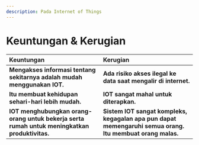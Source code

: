 ```yaml
---
description: Pada Internet of Things
---
```


# Keuntungan & Kerugian



|                       Keuntungan |                                Kerugian |
| :--- | :--- |
| **Mengakses informasi tentang sekitarnya adalah mudah menggunakan IOT.** | **Ada risiko akses ilegal ke data saat mengalir di internet.** |
| **Itu membuat kehidupan sehari-hari lebih mudah.** | **IOT sangat mahal untuk diterapkan.** |
| **IOT menghubungkan orang-orang untuk bekerja serta rumah untuk meningkatkan produktivitas.** | **Sistem IOT sangat kompleks, kegagalan apa pun dapat memengaruhi semua orang. Itu membuat orang malas.** |

